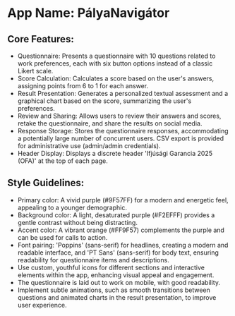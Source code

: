 # **App Name**: PályaNavigátor

## Core Features:

- Questionnaire: Presents a questionnaire with 10 questions related to work preferences, each with six button options instead of a classic Likert scale.
- Score Calculation: Calculates a score based on the user's answers, assigning points from 6 to 1 for each answer.
- Result Presentation: Generates a personalized textual assessment and a graphical chart based on the score, summarizing the user's preferences.
- Review and Sharing: Allows users to review their answers and scores, retake the questionnaire, and share the results on social media.
- Response Storage: Stores the questionnaire responses, accommodating a potentially large number of concurrent users. CSV export is provided for administrative use (admin/admin credentials).
- Header Display: Displays a discrete header 'Ifjúsági Garancia 2025 (OFA)' at the top of each page.

## Style Guidelines:

- Primary color: A vivid purple (#9F57FF) for a modern and energetic feel, appealing to a younger demographic.
- Background color: A light, desaturated purple (#F2EFFF) provides a gentle contrast without being distracting.
- Accent color: A vibrant orange (#FF9F57) complements the purple and can be used for calls to action.
- Font pairing: 'Poppins' (sans-serif) for headlines, creating a modern and readable interface, and 'PT Sans' (sans-serif) for body text, ensuring readability for questionnaire items and descriptions.
- Use custom, youthful icons for different sections and interactive elements within the app, enhancing visual appeal and engagement.
- The questionnaire is laid out to work on mobile, with good readability.
- Implement subtle animations, such as smooth transitions between questions and animated charts in the result presentation, to improve user experience.